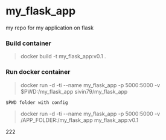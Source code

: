 # my_flask_app
my repo for my application on flask


### Build container

> docker build -t my_flask_app:v0.1 .


### Run docker container

> docker run -d -ti --name my_flask_app -p 5000:5000 -v $PWD:/my_flask_app sivin79/my_flask_app

`$PWD folder with config`

> docker run -d -ti --name my_flask_app -p 5000:5000 -v /APP_FOLDER:/my_flask_app my_flask_app:v0.1


222

